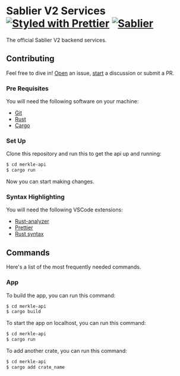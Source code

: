 # Sablier V2 Services [![Styled with Prettier][prettier-badge]][prettier] [![Sablier][twitter-badge]][twitter]

[prettier]: https://prettier.io
[prettier-badge]: https://img.shields.io/badge/Code_Style-Prettier-ff69b4.svg
[twitter]: https://twitter.com/Sablier
[twitter-badge]: https://img.shields.io/twitter/follow/Sablier?label=%40Sablier

The official Sablier V2 backend services.

## Contributing

Feel free to dive in! [Open](https://github.com/sablier-labs/v2-services/issues/new) an issue,
[start](https://github.com/sablier-labs/v2-services/discussions/new) a discussion or submit a PR.

### Pre Requisites

You will need the following software on your machine:

- [Git](https://git-scm.com/downloads)
- [Rust](https://www.rust-lang.org/tools/install)
- [Cargo](https://doc.rust-lang.org/cargo/commands/cargo-install.html)

### Set Up

Clone this repository and run this to get the api up and running:

```sh
$ cd merkle-api
$ cargo run
```

Now you can start making changes.

### Syntax Highlighting

You will need the following VSCode extensions:

- [Rust-analyzer](https://marketplace.visualstudio.com/items?itemName=rust-lang.rust-analyzer)
- [Prettier](https://marketplace.visualstudio.com/items?itemName=esbenp.prettier-vscode)
- [Rust syntax](https://marketplace.visualstudio.com/items?itemName=dustypomerleau.rust-syntax)

## Commands

Here's a list of the most frequently needed commands.

### App

To build the app, you can run this command:

```sh
$ cd merkle-api
$ cargo build
```


To start the app on localhost, you can run this command:

```sh
$ cd merkle-api
$ cargo run
```

To add another crate, you can run this command:

```sh
$ cd merkle-api
$ cargo add crate_name
```
